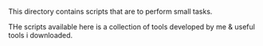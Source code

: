 This directory contains scripts that are to perform small tasks. 

THe scripts available here is a collection of tools developed by me & useful tools i downloaded. 
